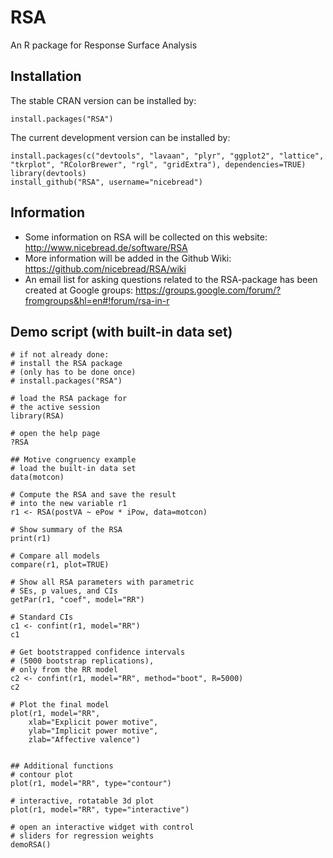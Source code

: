 RSA
===

An R package for Response Surface Analysis

## Installation
The stable CRAN version can be installed by:

    install.packages("RSA")

The current development version can be installed by:

	install.packages(c("devtools", "lavaan", "plyr", "ggplot2", "lattice", "tkrplot", "RColorBrewer", "rgl", "gridExtra"), dependencies=TRUE)
    library(devtools)
    install_github("RSA", username="nicebread")

	
## Information

* Some information on RSA will be collected on this website: http://www.nicebread.de/software/RSA
* More information will be added in the Github Wiki: https://github.com/nicebread/RSA/wiki
* An email list for asking questions related to the RSA-package has been created at Google groups: https://groups.google.com/forum/?fromgroups&hl=en#!forum/rsa-in-r


## Demo script (with built-in data set)
    
    # if not already done: 
    # install the RSA package
    # (only has to be done once)
    # install.packages("RSA")
    
    # load the RSA package for
    # the active session
    library(RSA)
    
    # open the help page
    ?RSA
    
    ## Motive congruency example
    # load the built-in data set
    data(motcon)
    
    # Compute the RSA and save the result
    # into the new variable r1
    r1 <- RSA(postVA ~ ePow * iPow, data=motcon)
    
    # Show summary of the RSA
    print(r1)
    
    # Compare all models
    compare(r1, plot=TRUE)
    
    # Show all RSA parameters with parametric
    # SEs, p values, and CIs
    getPar(r1, "coef", model="RR")
    
    # Standard CIs
    c1 <- confint(r1, model="RR")
    c1
    
    # Get bootstrapped confidence intervals
    # (5000 bootstrap replications), 
    # only from the RR model
    c2 <- confint(r1, model="RR", method="boot", R=5000)
    c2
    
    # Plot the final model
    plot(r1, model="RR", 
    	xlab="Explicit power motive",
        ylab="Implicit power motive",
        zlab="Affective valence")
          
    
    ## Additional functions
    # contour plot
    plot(r1, model="RR", type="contour")
    
    # interactive, rotatable 3d plot
    plot(r1, model="RR", type="interactive")
    
    # open an interactive widget with control
    # sliders for regression weights
    demoRSA()

